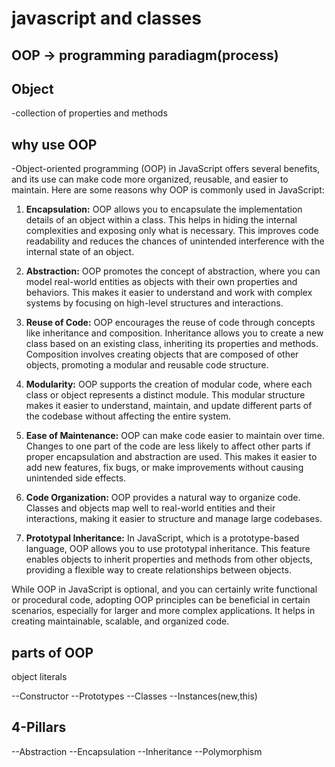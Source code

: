 # javascript and classes

## OOP -> programming paradiagm(process)

## Object
-collection of properties and methods

## why use OOP
-Object-oriented programming (OOP) in JavaScript offers several benefits, and its use can make code more organized, reusable, and easier to maintain. Here are some reasons why OOP is commonly used in JavaScript:

1. **Encapsulation:** OOP allows you to encapsulate the implementation details of an object within a class. This helps in hiding the internal complexities and exposing only what is necessary. This improves code readability and reduces the chances of unintended interference with the internal state of an object.

2. **Abstraction:** OOP promotes the concept of abstraction, where you can model real-world entities as objects with their own properties and behaviors. This makes it easier to understand and work with complex systems by focusing on high-level structures and interactions.

3. **Reuse of Code:** OOP encourages the reuse of code through concepts like inheritance and composition. Inheritance allows you to create a new class based on an existing class, inheriting its properties and methods. Composition involves creating objects that are composed of other objects, promoting a modular and reusable code structure.

4. **Modularity:** OOP supports the creation of modular code, where each class or object represents a distinct module. This modular structure makes it easier to understand, maintain, and update different parts of the codebase without affecting the entire system.

5. **Ease of Maintenance:** OOP can make code easier to maintain over time. Changes to one part of the code are less likely to affect other parts if proper encapsulation and abstraction are used. This makes it easier to add new features, fix bugs, or make improvements without causing unintended side effects.

6. **Code Organization:** OOP provides a natural way to organize code. Classes and objects map well to real-world entities and their interactions, making it easier to structure and manage large codebases.

7. **Prototypal Inheritance:** In JavaScript, which is a prototype-based language, OOP allows you to use prototypal inheritance. This feature enables objects to inherit properties and methods from other objects, providing a flexible way to create relationships between objects.

While OOP in JavaScript is optional, and you can certainly write functional or procedural code, adopting OOP principles can be beneficial in certain scenarios, especially for larger and more complex applications. It helps in creating maintainable, scalable, and organized code.


## parts of OOP
object literals

--Constructor
--Prototypes
--Classes
--Instances(new,this)

## 4-Pillars
--Abstraction
--Encapsulation
--Inheritance
--Polymorphism